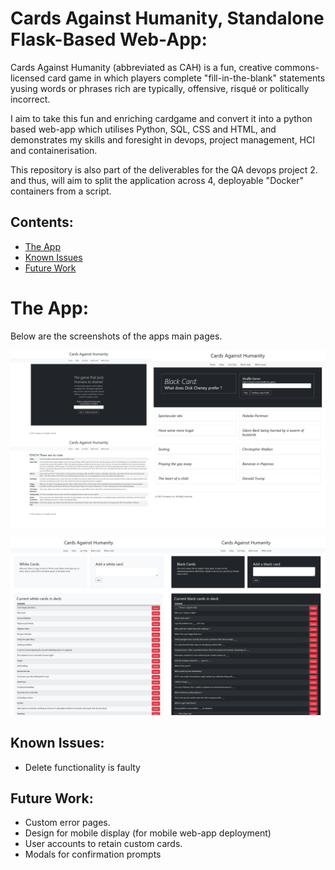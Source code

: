 # Cards Against Humanity, Standalone Flask-Based Web-App:
Cards Against Humanity (abbreviated as CAH) is a fun, creative commons-licensed card game in which players complete "fill-in-the-blank" statements yusing words or phrases rich are typically, offensive, risqué or politically incorrect.

I aim to take this fun and enriching cardgame and convert it into a python based web-app which utilises Python, SQL, CSS and HTML, and demonstrates my skills and foresight in devops, project management, HCI and containerisation.

This repository is also part of the deliverables for the QA devops project 2. and thus, will aim to split the application across 4, deployable "Docker" containers from a script.

## Contents:
* [The App](#The-App)
* [Known Issues](#Known-Issues)
* [Future Work](#Future-Work)


# The App:  
Below are the screenshots of the apps main pages.

![Index, Rules, Lets Pay](https://raw.githubusercontent.com/dkthecoder/Cards-Against-Humanity-Standalone-Webapp/main/figures/CAH%20index%20rules%20lets%20play.png)  

![Black/White Cards](https://raw.githubusercontent.com/dkthecoder/Cards-Against-Humanity-Standalone-Webapp/main/figures/CAH%20black%20white%20cards.png)  


## Known Issues:
* Delete functionality is faulty


## Future Work:
* Custom error pages.
* Design for mobile display (for mobile web-app deployment)
* User accounts to retain custom cards.
* Modals for confirmation prompts
